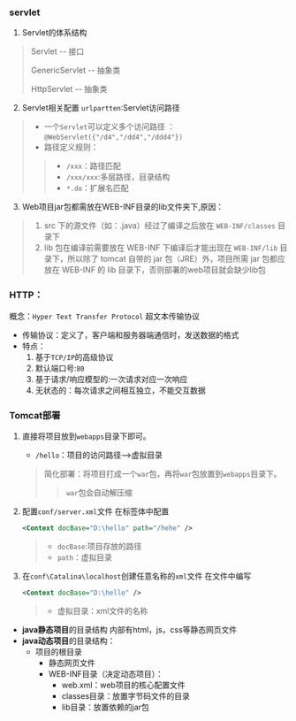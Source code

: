 ### servlet

1. Servlet的体系结构	

> Servlet -- 接口
> 	
> GenericServlet -- 抽象类
> 	
> HttpServlet  -- 抽象类

2. Servlet相关配置
`urlpartten`:Servlet访问路径
> - 一个`Servlet`可以定义多个访问路径 ： `@WebServlet({"/d4","/dd4","/ddd4"})`
> - 路径定义规则：
>>	- `/xxx`：路径匹配
>>	- `/xxx/xxx`:多层路径，目录结构
>>	- `*.do`：扩展名匹配

3. Web项目jar包都需放在WEB-INF目录的lib文件夹下,原因：
> 1. src 下的源文件（如：.java）经过了编译之后放在 `WEB-INF/classes` 目录下
> 2. lib 包在编译前需要放在 WEB-INF 下编译后才能出现在 `WEB-INF/lib` 目录下，所以除了 tomcat 自带的 jar 包（JRE）外，项目所需 jar 包都应放在 WEB-INF 的 lib 目录下，否则部署的web项目就会缺少lib包

### HTTP：

概念：`Hyper Text Transfer Protocol` 超文本传输协议
* 传输协议：定义了，客户端和服务器端通信时，发送数据的格式
* 特点：
	1. 基于`TCP/IP`的高级协议
	2. 默认端口号:`80`
	3. 基于请求/响应模型的:一次请求对应一次响应
	4. 无状态的：每次请求之间相互独立，不能交互数据

### Tomcat部署

1. 直接将项目放到`webapps`目录下即可。
    * `/hello`：项目的访问路径-->虚拟目录
    > 简化部署：将项目打成一个`war`包，再将`war`包放置到`webapps`目录下。
    >> `war`包会自动解压缩

2. 配置`conf/server.xml`文件
    在<Host>标签体中配置
    ```xml
    <Context docBase="D:\hello" path="/hehe" />
    ```
    > * `docBase`:项目存放的路径
    > * `path`：虚拟目录

3. 在`conf\Catalina\localhost`创建任意名称的`xml`文件
    在文件中编写
    ```xml
    <Context docBase="D:\hello" />
    ```
    > * 虚拟目录：xml文件的名称

* **java静态项目**的目录结构
    内部有html，js，css等静态网页文件
* **java动态项目**的目录结构：
    - 项目的根目录
        - 静态网页文件
        - WEB-INF目录（决定动态项目）：
            - web.xml：web项目的核心配置文件
            - classes目录：放置字节码文件的目录
            - lib目录：放置依赖的jar包